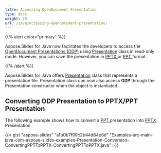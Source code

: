 ```yaml
---
title: Accessing OpenDocument Presentation
type: docs
weight: 70
url: /java/accessing-opendocument-presentation/
---
```


{{% alert color="primary" %}} 

Aspose.Slides for Java now facilitates the developers to access the [OpenDocument Presentations (ODP)](https://wiki.fileformat.com/presentation/odp/) using [Presentation](https://apireference.aspose.com/java/slides/com.aspose.slides/Presentation) class in read-only mode. However, you can save the presentation in [PPTX ](https://wiki.fileformat.com/presentation/pptx/)or [PPT ](https://wiki.fileformat.com/presentation/ppt/)format.

{{% /alert %}} 

Aspose.Slides for Java offers [Presentation](https://apireference.aspose.com/java/slides/com.aspose.slides/Presentation) class that represents a presentation file. Presentation class can now also access **ODP** through the Presentation constructor when the object is instantiated.
## **Converting ODP Presentation to PPTX/PPT Presentation**
The following example shows how to convert a [PPT ](https://wiki.fileformat.com/presentation/ppt/)presentation into [PPTX ](https://wiki.fileformat.com/presentation/pptx/)Presentation.

{{< gist "aspose-slides" "a1b0b7f99c2b44d84c6d" "Examples-src-main-java-com-aspose-slides-examples-Presentation-Conversion-ConvertingPPTToPPTX-ConvertingPPTToPPTX.java" >}}




